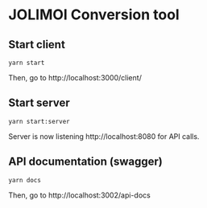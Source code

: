 # JOLIMOI Conversion tool

## Start client
`yarn start`

Then, go to http://localhost:3000/client/

## Start server
`yarn start:server`

Server is now listening http://localhost:8080 for API calls.

## API documentation (swagger)
`yarn docs`

Then, go to http://localhost:3002/api-docs
